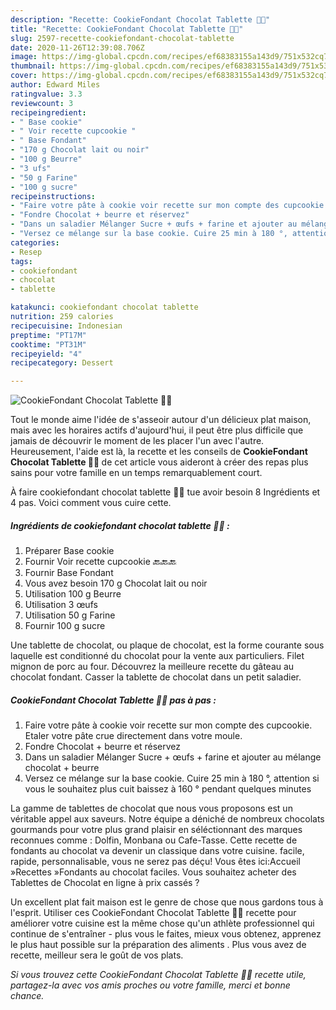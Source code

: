 ```yaml
---
description: "Recette: CookieFondant Chocolat Tablette 🍪🍫"
title: "Recette: CookieFondant Chocolat Tablette 🍪🍫"
slug: 2597-recette-cookiefondant-chocolat-tablette
date: 2020-11-26T12:39:08.706Z
image: https://img-global.cpcdn.com/recipes/ef68383155a143d9/751x532cq70/cookiefondant-chocolat-tablette-🍪🍫-photo-principale-de-la-recette.jpg
thumbnail: https://img-global.cpcdn.com/recipes/ef68383155a143d9/751x532cq70/cookiefondant-chocolat-tablette-🍪🍫-photo-principale-de-la-recette.jpg
cover: https://img-global.cpcdn.com/recipes/ef68383155a143d9/751x532cq70/cookiefondant-chocolat-tablette-🍪🍫-photo-principale-de-la-recette.jpg
author: Edward Miles
ratingvalue: 3.3
reviewcount: 3
recipeingredient:
- " Base cookie"
- " Voir recette cupcookie "
- " Base Fondant"
- "170 g Chocolat lait ou noir"
- "100 g Beurre"
- "3 ufs"
- "50 g Farine"
- "100 g sucre"
recipeinstructions:
- "Faire votre pâte à cookie voir recette sur mon compte des cupcookie. Etaler votre pâte crue directement dans votre moule."
- "Fondre Chocolat + beurre et réservez"
- "Dans un saladier Mélanger Sucre + œufs + farine et ajouter au mélange chocolat + beurre"
- "Versez ce mélange sur la base cookie. Cuire 25 min à 180 °, attention si vous le souhaitez plus cuit baissez à 160 ° pendant quelques minutes"
categories:
- Resep
tags:
- cookiefondant
- chocolat
- tablette

katakunci: cookiefondant chocolat tablette 
nutrition: 259 calories
recipecuisine: Indonesian
preptime: "PT17M"
cooktime: "PT31M"
recipeyield: "4"
recipecategory: Dessert

---
```



![CookieFondant Chocolat Tablette 🍪🍫](https://img-global.cpcdn.com/recipes/ef68383155a143d9/751x532cq70/cookiefondant-chocolat-tablette-🍪🍫-photo-principale-de-la-recette.jpg)

Tout le monde aime l'idée de s'asseoir autour d'un délicieux plat maison, mais avec les horaires actifs d'aujourd'hui, il peut être plus difficile que jamais de découvrir le moment de les placer l'un avec l'autre. Heureusement, l'aide est là, la recette et les conseils de <strong> CookieFondant Chocolat Tablette 🍪🍫 </strong> de cet article vous aideront à créer des repas plus sains pour votre famille en un temps remarquablement court.

<!--inarticleads1-->

À faire cookiefondant chocolat tablette 🍪🍫 tue avoir besoin 8 Ingrédients et 4 pas. Voici comment vous cuire cette.

##### Ingrédients de cookiefondant chocolat tablette 🍪🍫 :

1. Préparer  Base cookie
1. Fournir  Voir recette cupcookie 🔙🔙🔙
1. Fournir  Base Fondant
1. Vous avez besoin 170 g Chocolat lait ou noir
1. Utilisation 100 g Beurre
1. Utilisation 3 œufs
1. Utilisation 50 g Farine
1. Fournir 100 g sucre


Une tablette de chocolat, ou plaque de chocolat, est la forme courante sous laquelle est conditionné du chocolat pour la vente aux particuliers. Filet mignon de porc au four. Découvrez la meilleure recette du gâteau au chocolat fondant. Casser la tablette de chocolat dans un petit saladier. 

<!--inarticleads2-->

##### CookieFondant Chocolat Tablette 🍪🍫 pas à pas :

1. Faire votre pâte à cookie voir recette sur mon compte des cupcookie. Etaler votre pâte crue directement dans votre moule.
1. Fondre Chocolat + beurre et réservez
1. Dans un saladier Mélanger Sucre + œufs + farine et ajouter au mélange chocolat + beurre
1. Versez ce mélange sur la base cookie. Cuire 25 min à 180 °, attention si vous le souhaitez plus cuit baissez à 160 ° pendant quelques minutes


La gamme de tablettes de chocolat que nous vous proposons est un véritable appel aux saveurs. Notre équipe a déniché de nombreux chocolats gourmands pour votre plus grand plaisir en séléctionnant des marques reconnues comme : Dolfin, Monbana ou Cafe-Tasse. Cette recette de fondants au chocolat va devenir un classique dans votre cuisine. facile, rapide, personnalisable, vous ne serez pas déçu! Vous êtes ici:Accueil »Recettes »Fondants au chocolat faciles. Vous souhaitez acheter des Tablettes de Chocolat en ligne à prix cassés ? 

<!--inarticleads1-->

<p>
Un excellent plat fait maison est le genre de chose que nous gardons tous à l'esprit. Utiliser ces CookieFondant Chocolat Tablette 🍪🍫 recette pour améliorer votre cuisine est la même chose qu'un athlète professionnel qui continue de s'entraîner - plus vous le faites, mieux vous obtenez, apprenez le plus haut possible sur la préparation des aliments . Plus vous avez de recette, meilleur sera le goût de vos plats.
</p>

<p>
<i>Si vous trouvez cette CookieFondant Chocolat Tablette 🍪🍫 recette utile, partagez-la avec vos amis proches ou votre famille, merci et bonne chance.</i>
</p>
